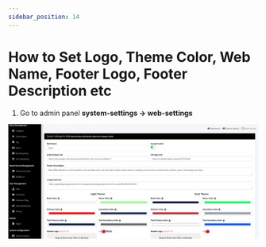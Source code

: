 ```yaml
---
sidebar_position: 14
---
```


# How to Set Logo, Theme Color, Web Name, Footer Logo, Footer Description etc


1. Go to admin panel **system-settings -> web-settings**

![Favicon](/images/web/websettings.png)
